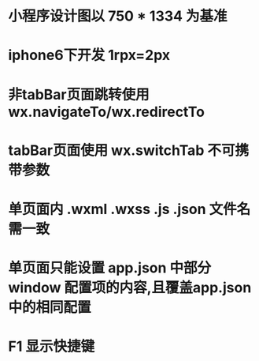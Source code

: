 # 小程序设计图以 750 *  1334 为基准
# iphone6下开发 1rpx=2px 
# 非tabBar页面跳转使用 wx.navigateTo/wx.redirectTo 
# tabBar页面使用 wx.switchTab 不可携带参数
# 单页面内 .wxml .wxss .js .json 文件名需一致
# 单页面只能设置 app.json 中部分 window 配置项的内容,且覆盖app.json中的相同配置
# F1 显示快捷键